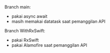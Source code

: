 Branch main:
  - pakai async await
  - masih memakai datatask saat pemanggilan API

Branch WithRxSwift:
  - pakai RxSwift
  - pakai Alamofire saat pemanggilan API
